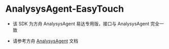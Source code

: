 # AnalysysAgent-EasyTouch

* 该 SDK 为方舟 AnalysysAgent 易达专用版，接口与 AnalysysAgent 完全一致

* 请参考方舟 [AnalysysAgent](https://docs.analysys.cn/ark/integration/sdk/ios) 文档
